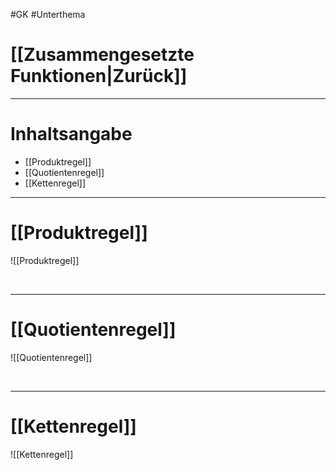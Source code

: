 #GK #Unterthema

# [[Zusammengesetzte Funktionen|Zurück]]

___
# Inhaltsangabe

- [[Produktregel]]
- [[Quotientenregel]]
- [[Kettenregel]]

___
# [[Produktregel]]

![[Produktregel]]

<br>

___
# [[Quotientenregel]]

![[Quotientenregel]]

<br>

___
# [[Kettenregel]]

![[Kettenregel]]